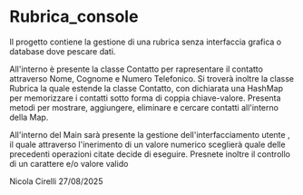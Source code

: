 # Rubrica_console
Il progetto contiene la gestione di una rubrica senza interfaccia grafica o database dove pescare dati.

All'interno è presente la classe Contatto per rapresentare il contatto attraverso Nome, Cognome e Numero Telefonico.
Si troverà inoltre la classe Rubrica la quale estende la classe Contatto,
con dichiarata una HashMap per memorizzare i contatti sotto forma di coppia chiave-valore.
Presenta metodi per mostrare, aggiungere, eliminare e cercare contatti all'interno della Map.

All'interno del Main sarà presente la gestione dell'interfacciamento utente , il quale attraverso l'inerimento di un valore numerico sceglierà quale delle precedenti operazioni citate decide di eseguire. Presnete inoltre il controllo
di un carattere e/o valore valido

Nicola Cirelli 27/08/2025
